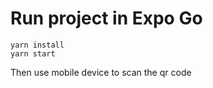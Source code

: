 # Run project in Expo Go

```
yarn install
yarn start
```

Then use mobile device to scan the qr code 
